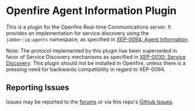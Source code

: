 # Openfire Agent Information Plugin

This is a plugin for the Openfire Real-time Communications server. It provides an implementation for service discovery 
using the `jabber:iq:agents` namespace, as specified in [XEP-0094: Agent Information](https://xmpp.org/extensions/xep-0094.html).

Note: The protocol implemented by this plugin has been superseded in favor of Service Discovery mechanisms as 
specified in [XEP-0030: Service Discovery](https://xmpp.org/extensions/xep-0030.html). This plugin should not be
installed in Openfire, unless there is a pressing need for backwards compatibility in regard to XEP-0094.

## Reporting Issues

Issues may be reported to the [forums](https://discourse.igniterealtime.org) or via this repo's [Github Issues](https://github.com/igniterealtime/openfire-agentinformation-plugin).
